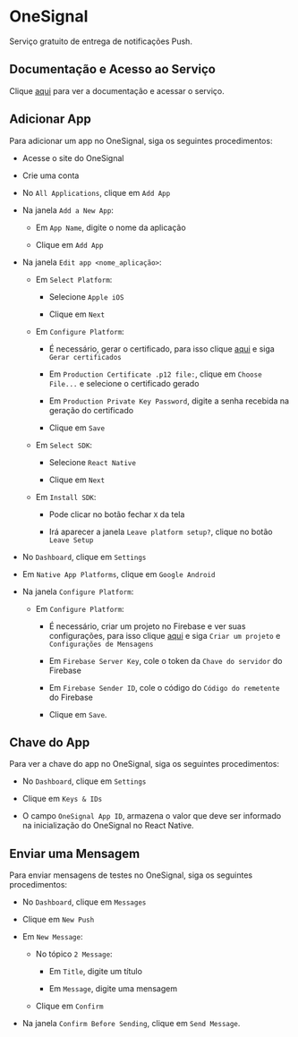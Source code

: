 # OneSignal

Serviço gratuito de entrega de notificações Push.

## Documentação e Acesso ao Serviço

Clique [aqui](https://onesignal.com) para ver a documentação e acessar o serviço.

## Adicionar App

Para adicionar um app no OneSignal, siga os seguintes procedimentos:

- Acesse o site do OneSignal

- Crie uma conta

- No `All Applications`, clique em `Add App`

- Na janela `Add a New App`:

  - Em `App Name`, digite o nome da aplicação

  - Clique em `Add App`

- Na janela `Edit app <nome_aplicação>`:

  - Em `Select Platform`:

    - Selecione `Apple iOS`

    - Clique em `Next`

  - Em `Configure Platform`:

    - É necessário, gerar o certificado, para isso clique [aqui](the-provisionator.md) e siga `Gerar certificados`

    - Em `Production Certificate .p12 file:`, clique em `Choose File...` e selecione o certificado gerado

    - Em `Production Private Key Password`, digite a senha recebida na geração do certificado

    - Clique em `Save`

  - Em `Select SDK`:

    - Selecione `React Native`

    - Clique em `Next`

  - Em `Install SDK`:

    - Pode clicar no botão fechar `X` da tela

    - Irá aparecer a janela `Leave platform setup?`, clique no botão `Leave Setup`

- No `Dashboard`, clique em `Settings`

- Em `Native App Platforms`, clique em `Google Android`

- Na janela `Configure Platform`:

  - Em `Configure Platform`:

    - É necessário, criar um projeto no Firebase e ver suas configurações, para isso clique [aqui](../development-platform/firebase.md) e siga `Criar um projeto` e `Configurações de Mensagens`

    - Em `Firebase Server Key`, cole o token da `Chave do servidor` do Firebase

    - Em `Firebase Sender ID`, cole o código do `Código do remetente` do Firebase

    - Clique em `Save`.

## Chave do App

Para ver a chave do app no OneSignal, siga os seguintes procedimentos:

- No `Dashboard`, clique em `Settings`

- Clique em `Keys & IDs`

- O campo `OneSignal App ID`, armazena o valor que deve ser informado na inicialização do OneSignal no React Native.

## Enviar uma Mensagem

Para enviar mensagens de testes no OneSignal, siga os seguintes procedimentos:

- No `Dashboard`, clique em `Messages`

- Clique em `New Push`

- Em `New Message`:

  - No tópico `2 Message`:

    - Em `Title`, digite um título

    - Em `Message`, digite uma mensagem

  - Clique em `Confirm`

- Na janela `Confirm Before Sending`, clique em `Send Message`.
